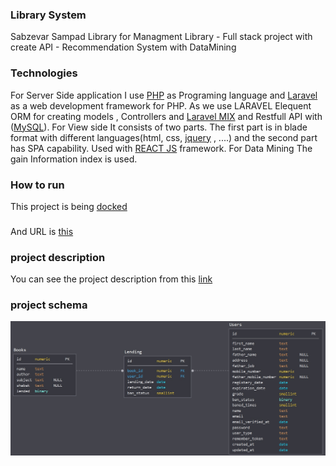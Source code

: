 ### Library System
Sabzevar Sampad Library for Managment Library - Full stack project with create API - Recommendation System with DataMining
### Technologies
For Server Side application I use [PHP][php_web] as Programing language and [Laravel][laravel_web] as a web development framework for PHP. As we use LARAVEL Elequent ORM for creating models , Controllers and [Laravel MIX][mix_web] and Restfull API with ([MySQL][mysql_web]). For View side It consists of two parts. The first part is in blade format with different languages(html, css, [jquery][jquery_web] , ....) and the second part has SPA capability. Used with [REACT JS][react_web] framework. For Data Mining The gain Information index is used.
### How to run
This project is being [docked][docked_web]
###
And URL is [this][URL_web]

### project description
You can see the project description from this [link][youtube_web]

### project schema
![pic1](https://github.com/aliqasemi/Sabzevar-Sampad-Library/blob/master/database_schema.jpg)


[php_web]: https://www.php.net/
[laravel_web]: https://laravel.com/
[mix_web]: https://laravel-mix.com/
[mysql_web]: https://www.mysql.com/
[react_web]: https://reactjs.org/
[jquery_web]: https://jquery.com/
[docked_web]: https://www.docker.com/
[URL_web]: https://sampad.aliqasemi1377.ir
[youtube_web]: https://www.youtube.com/channel/UCuWmxkNIDxa0ryqDdQ0TbIg/featured?view_as=subscriber
